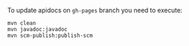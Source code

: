 To update apidocs on `gh-pages` branch you need to execute:

```
mvn clean 
mvn javadoc:javadoc
mvn scm-publish:publish-scm
```
